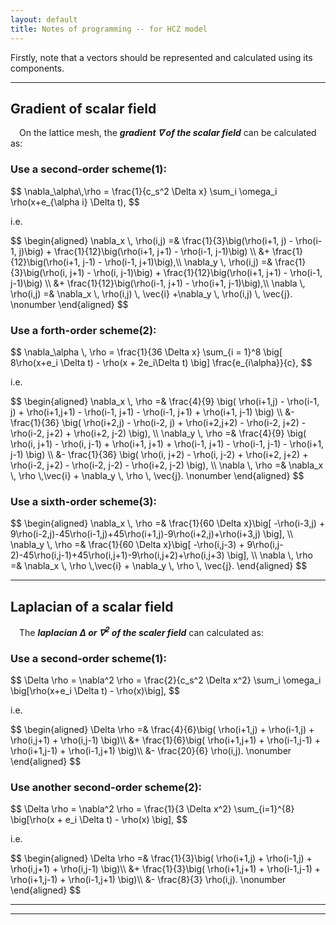 ```yaml
---
layout: default
title: Notes of programming -- for HCZ model
---
```


Firstly, note that a vectors should be represented and calculated using its components.

---

## Gradient of scalar field

&emsp;On the lattice mesh, the **_gradient $\nabla$ of the scalar field_** can be calculated as:

### Use a second-order scheme(1):

<p>$$
    \nabla_\alpha\,\rho = \frac{1}{c_s^2 \Delta x} \sum_i \omega_i \rho(x+e_{\alpha i} \Delta t),
$$</p>
i.e.
<p>$$
\begin{aligned}
    \nabla_x \, \rho(i,j) =& \frac{1}{3}\big(\rho(i+1, j) - \rho(i-1, j)\big)
        + \frac{1}{12}\big(\rho(i+1, j+1) - \rho(i-1, j-1)\big) \\ 
        &+ \frac{1}{12}\big(\rho(i+1, j-1) - \rho(i-1, j+1)\big),\\
    \nabla_y \, \rho(i,j) =& \frac{1}{3}\big(\rho(i, j+1) - \rho(i, j-1)\big)
        + \frac{1}{12}\big(\rho(i+1, j+1) - \rho(i-1, j-1)\big) \\
        &+ \frac{1}{12}\big(\rho(i-1, j+1) - \rho(i+1, j-1)\big),\\
    \nabla \, \rho(i,j) =& \nabla_x \, \rho(i,j) \, \vec{i} +\nabla_y \, \rho(i,j) \, \vec{j}. \nonumber
\end{aligned}
$$</p>

### Use a forth-order scheme(2):

<p>$$
\nabla_\alpha \, \rho = \frac{1}{36 \Delta x} \sum_{i = 1}^8 \big[ 8\rho(x+e_i \Delta t) - \rho(x + 2e_i\Delta t) \big] \frac{e_{i\alpha}}{c},
$$</p>
i.e.
<p>$$
\begin{aligned}
    \nabla_x \, \rho =& \frac{4}{9} \big( 
            \rho(i+1,j) - \rho(i-1, j) + \rho(i+1,j+1) - \rho(i-1, j+1) - \rho(i-1, j+1) + \rho(i+1, j-1)
        \big) \\
        &- \frac{1}{36} \big(
            \rho(i+2,j) - \rho(i-2, j) + \rho(i+2,j+2) - \rho(i-2, j+2) - \rho(i-2, j+2) + \rho(i+2, j-2)
        \big),   \\
    \nabla_y \, \rho =& \frac{4}{9} \big(
            \rho(i, j+1) - \rho(i, j-1) + \rho(i+1, j+1) + \rho(i-1, j+1) - \rho(i-1, j-1) - \rho(i+1, j-1)
        \big)   \\
        &- \frac{1}{36} \big(
            \rho(i, j+2) - \rho(i, j-2) + \rho(i+2, j+2) + \rho(i-2, j+2) - \rho(i-2, j-2) - \rho(i+2, j-2)
        \big),   \\
    \nabla \, \rho =& \nabla_x \, \rho \,\vec{i} + \nabla_y \, \rho \, \vec{j}. \nonumber
\end{aligned}
$$</p>

### Use a sixth-order scheme(3):

<p>$$
\begin{aligned}
    \nabla_x \, \rho =& \frac{1}{60 \Delta x}\big[
        -\rho(i-3,j) + 9\rho(i-2,j)-45\rho(i-1,j)+45\rho(i+1,j)-9\rho(i+2,j)+\rho(i+3,j)
    \big],   \\
    \nabla_y \, \rho =& \frac{1}{60 \Delta x}\big[
        -\rho(i,j-3) + 9\rho(i,j-2)-45\rho(i,j-1)+45\rho(i,j+1)-9\rho(i,j+2)+\rho(i,j+3)
    \big],  \\
    \nabla \, \rho =& \nabla_x \, \rho \,\vec{i} + \nabla_y \, \rho \, \vec{j}.
\end{aligned}
$$</p>

---

## Laplacian of a scalar field

&emsp;The **_laplacian $\Delta$ or $\nabla^2$ of the scaler field_** can calculated as:

### Use a second-order scheme(1):

<p>$$
\Delta \rho = \nabla^2 \rho
    = \frac{2}{c_s^2 \Delta x^2} \sum_i \omega_i \big[\rho(x+e_i \Delta t) - \rho(x)\big],
$$</p>
i.e.
<p>$$
\begin{aligned}
    \Delta \rho =& \frac{4}{6}\big( \rho(i+1,j) + \rho(i-1,j) + \rho(i,j+1) + \rho(i,j-1) \big)\\
        &+ \frac{1}{6}\big( \rho(i+1,j+1) + \rho(i-1,j-1) + \rho(i+1,j-1) + \rho(i-1,j+1) \big)\\
        &- \frac{20}{6} \rho(i,j).  \nonumber
\end{aligned}
$$</p>

### Use another second-order scheme(2):

<p>$$
\Delta \rho = \nabla^2 \rho =  \frac{1}{3 \Delta x^2} \sum_{i=1}^{8} \big[\rho(x + e_i \Delta t) - \rho(x) \big],
$$</p>
i.e.
<p>$$
\begin{aligned}
    \Delta \rho =& \frac{1}{3}\big( \rho(i+1,j) + \rho(i-1,j) + \rho(i,j+1) + \rho(i,j-1) \big)\\
        &+ \frac{1}{3}\big( \rho(i+1,j+1) + \rho(i-1,j-1) + \rho(i+1,j-1) + \rho(i-1,j+1) \big)\\
        &- \frac{8}{3} \rho(i,j).  \nonumber
\end{aligned}
$$</p>

---

---